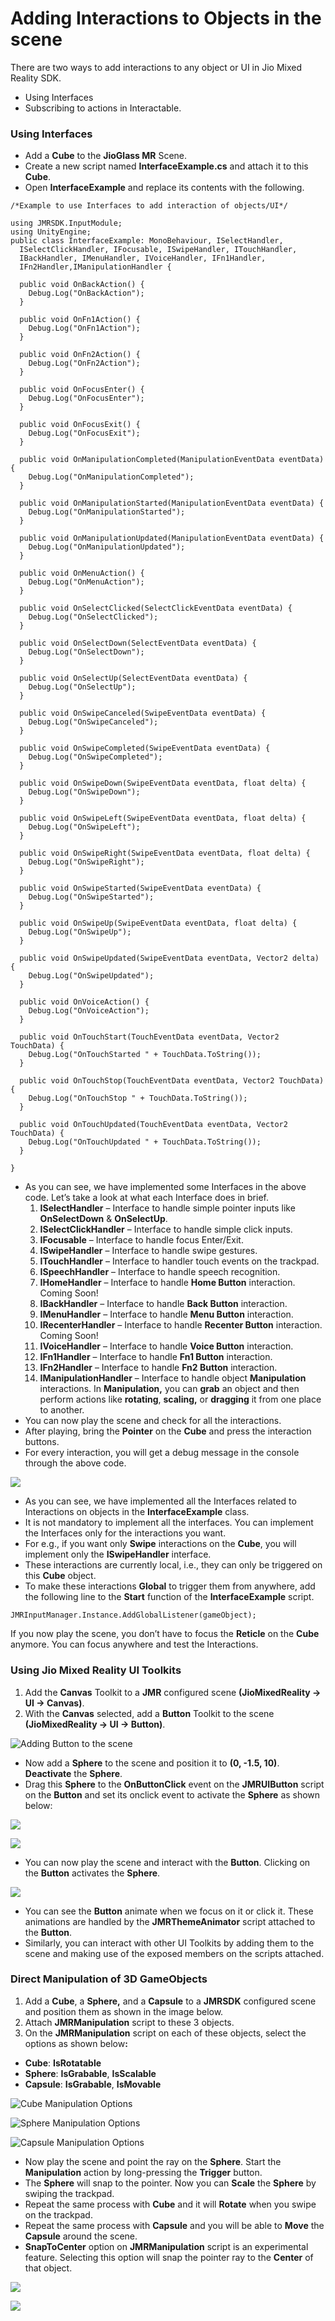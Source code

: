 # Adding Interactions to Objects in the scene

There are two ways to add interactions to any object or UI in Jio Mixed Reality SDK.

* Using Interfaces
* Subscribing to actions in Interactable.

### Using Interfaces

* Add a **Cube** to the **JioGlass MR** Scene.
* Create a new script named **InterfaceExample.cs** and attach it to this **Cube**.
* Open **InterfaceExample** and replace its contents with the following.

```
/*Example to use Interfaces to add interaction of objects/UI*/

using JMRSDK.InputModule;
using UnityEngine;
public class InterfaceExample: MonoBehaviour, ISelectHandler,
  ISelectClickHandler, IFocusable, ISwipeHandler, ITouchHandler,
  IBackHandler, IMenuHandler, IVoiceHandler, IFn1Handler,
  IFn2Handler,IManipulationHandler {
  
  public void OnBackAction() {
    Debug.Log("OnBackAction");
  }
  
  public void OnFn1Action() {
    Debug.Log("OnFn1Action");
  }
  
  public void OnFn2Action() {
    Debug.Log("OnFn2Action");
  }
  
  public void OnFocusEnter() {
    Debug.Log("OnFocusEnter");
  }
  
  public void OnFocusExit() {
    Debug.Log("OnFocusExit");
  }
  
  public void OnManipulationCompleted(ManipulationEventData eventData) {
    Debug.Log("OnManipulationCompleted");
  }
  
  public void OnManipulationStarted(ManipulationEventData eventData) {
    Debug.Log("OnManipulationStarted");
  }
  
  public void OnManipulationUpdated(ManipulationEventData eventData) {
    Debug.Log("OnManipulationUpdated");
  }
  
  public void OnMenuAction() {
    Debug.Log("OnMenuAction");
  }
  
  public void OnSelectClicked(SelectClickEventData eventData) {
    Debug.Log("OnSelectClicked");
  }
  
  public void OnSelectDown(SelectEventData eventData) {
    Debug.Log("OnSelectDown");
  }
  
  public void OnSelectUp(SelectEventData eventData) {
    Debug.Log("OnSelectUp");
  }
  
  public void OnSwipeCanceled(SwipeEventData eventData) {
    Debug.Log("OnSwipeCanceled");
  }
  
  public void OnSwipeCompleted(SwipeEventData eventData) {
    Debug.Log("OnSwipeCompleted");
  }
  
  public void OnSwipeDown(SwipeEventData eventData, float delta) {
    Debug.Log("OnSwipeDown");
  }
  
  public void OnSwipeLeft(SwipeEventData eventData, float delta) {
    Debug.Log("OnSwipeLeft");
  }
  
  public void OnSwipeRight(SwipeEventData eventData, float delta) {
    Debug.Log("OnSwipeRight");
  }
  
  public void OnSwipeStarted(SwipeEventData eventData) {
    Debug.Log("OnSwipeStarted");
  }
  
  public void OnSwipeUp(SwipeEventData eventData, float delta) {
    Debug.Log("OnSwipeUp");
  }
  
  public void OnSwipeUpdated(SwipeEventData eventData, Vector2 delta) {
    Debug.Log("OnSwipeUpdated");
  }
  
  public void OnVoiceAction() {
    Debug.Log("OnVoiceAction");
  }
  
  public void OnTouchStart(TouchEventData eventData, Vector2 TouchData) {
    Debug.Log("OnTouchStarted " + TouchData.ToString());
  }
  
  public void OnTouchStop(TouchEventData eventData, Vector2 TouchData) {
    Debug.Log("OnTouchStop " + TouchData.ToString());
  }
  
  public void OnTouchUpdated(TouchEventData eventData, Vector2 TouchData) {
    Debug.Log("OnTouchUpdated " + TouchData.ToString());
  }
  
}
```

* As you can see, we have implemented some Interfaces in the above code. Let’s take a look at what each Interface does in brief.
  1. **ISelectHandler** – Interface to handle simple pointer inputs like **OnSelectDown** & **OnSelectUp**.
  2. **ISelectClickHandler** – Interface to handle simple click inputs.
  3. **IFocusable** – Interface to handle focus Enter/Exit.
  4. **ISwipeHandler** – Interface to handle swipe gestures.
  5. **ITouchHandler** – Interface to handler touch events on the trackpad.
  6. **ISpeechHandler** – Interface to handle speech recognition.
  7. **IHomeHandler** – Interface to handle **Home Button** interaction. Coming Soon!
  8. **IBackHandler** – Interface to handle **Back Button** interaction.
  9. **IMenuHandler** – Interface to handle **Menu Button** interaction.
  10. **IRecenterHandler** – Interface to handle **Recenter Button** interaction. Coming Soon!
  11. **IVoiceHandler** – Interface to handle **Voice Button** interaction.
  12. **IFn1Handler** – Interface to handle **Fn1 Button** interaction.
  13. **IFn2Handler** – Interface to handle **Fn2 Button** interaction.
  14. **IManipulationHandler** – Interface to handle object **Manipulation** interactions. In **Manipulation,** you can **grab** an object and then perform actions like **rotating**, **scaling,** or **dragging** it from one place to another.
* You can now play the scene and check for all the interactions.
* After playing, bring the **Pointer** on the **Cube** and press the interaction buttons.
* For every interaction, you will get a debug message in the console through the above code.

![](../.gitbook/assets/7.png)

* As you can see, we have implemented all the Interfaces related to Interactions on objects in the **InterfaceExample** class.
* It is not mandatory to implement all the interfaces. You can implement the Interfaces only for the interactions you want.
* For e.g., if you want only **Swipe** interactions on the **Cube**, you will implement only the **ISwipeHandler** interface.
* These interactions are currently local, i.e., they can only be triggered on this **Cube** object.
* To make these interactions **Global** to trigger them from anywhere, add the following line to the **Start** function of the **InterfaceExample** script.

```
JMRInputManager.Instance.AddGlobalListener(gameObject);
```

If you now play the scene, you don’t have to focus the **Reticle** on the **Cube** anymore. You can focus anywhere and test the Interactions.

### Using Jio Mixed Reality UI Toolkits

1. Add the **Canvas** Toolkit to a **JMR** configured scene **(JioMixedReality -> UI -> Canvas)**.
2. With the **Canvas** selected, add a **Button** Toolkit to the scene **(JioMixedReality -> UI -> Button)**.

![Adding Button to the scene](../.gitbook/assets/8.png)

* Now add a **Sphere** to the scene and position it to **(0, -1.5, 10)**. **Deactivate** the **Sphere**.
* Drag this **Sphere** to the **OnButtonClick** event on the **JMRUIButton** script on the **Button** and set its onclick event to activate the **Sphere** as shown below:

![](../.gitbook/assets/9.png)

![](<../.gitbook/assets/10 (1).png>)

* You can now play the scene and interact with the **Button**. Clicking on the **Button** activates the **Sphere**.

![](<../.gitbook/assets/11 (1).png>)

* You can see the **Button** animate when we focus on it or click it. These animations are handled by the **JMRThemeAnimator** script attached to the **Button**.
* Similarly, you can interact with other UI Toolkits by adding them to the scene and making use of the exposed members on the scripts attached.

### Direct Manipulation of 3D GameObjects

1. Add a **Cube**, a **Sphere,** and a **Capsule** to a **JMRSDK** configured scene and position them as shown in the image below.
2. Attach **JMRManipulation** script to these 3 objects.
3. On the **JMRManipulation** script on each of these objects, select the options as shown belo&#x77;**:**

* **Cube**: **IsRotatable**
* **Sphere**: **IsGrabable**, **IsScalable**
* **Capsule**: **IsGrabable**, **IsMovable**

![Cube Manipulation Options](../.gitbook/assets/12.png)

![Sphere Manipulation Options](../.gitbook/assets/13.png)

![Capsule Manipulation Options](../.gitbook/assets/14.png)

* Now play the scene and point the ray on the **Sphere**. Start the **Manipulation** action by long-pressing the **Trigger** button.
* The **Sphere** will snap to the pointer. Now you can **Scale** the **Sphere** by swiping the trackpad.
* Repeat the same process with **Cube** and it will **Rotate** when you swipe on the trackpad.
* Repeat the same process with **Capsule** and you will be able to **Move** the **Capsule** around the scene.
* **SnapToCenter** option on **JMRManipulation** script is an experimental feature. Selecting this option will snap the pointer ray to the **Center** of that object.

![](../.gitbook/assets/15.png)

![](../.gitbook/assets/16.png)
